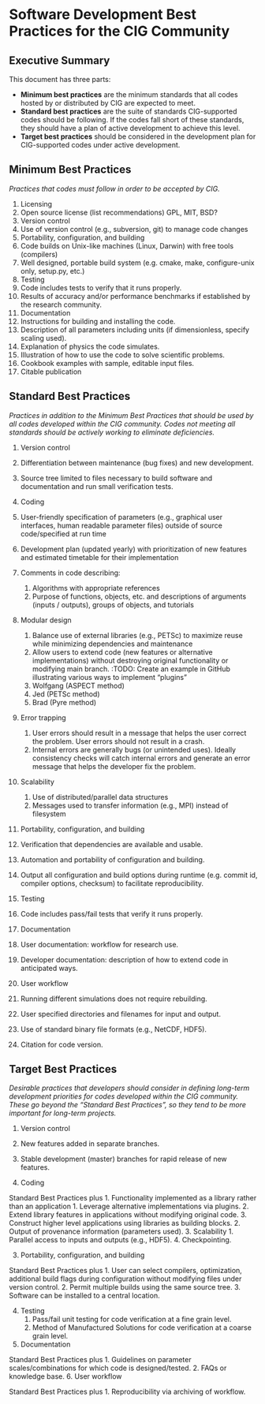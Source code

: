 # Software Development Best Practices for the CIG Community

## Executive Summary

This document has three parts:
* **Minimum best practices** are the minimum standards that all codes hosted by or distributed by CIG are expected to meet.
* **Standard best practices** are the suite of standards CIG-supported codes should be following. If the codes fall short of these standards, they should have a plan of active development to achieve this level.
* **Target best practices** should be considered in the development plan for CIG-supported codes under active development. 


## Minimum Best Practices
*Practices that codes must follow in order to be accepted by CIG.*

1. Licensing
  1. Open source license (list recommendations) GPL, MIT, BSD?
2. Version control
  1. Use of version control (e.g., subversion, git) to manage code changes
3. Portability, configuration, and building
  1. Code builds on Unix-like machines (Linux, Darwin) with free tools (compilers)
  2. Well designed, portable build system (e.g. cmake, make, configure-unix only, setup.py, etc.)
4. Testing
  1. Code includes tests to verify that it runs properly.
  2. Results of accuracy and/or performance benchmarks if established by the research community.
5. Documentation
  1. Instructions for building and installing the code.
  2. Description of all parameters including units (if dimensionless, specify scaling used).
  3. Explanation of physics the code simulates.
  4. Illustration of how to use the code to solve scientific problems.
  5. Cookbook examples with sample, editable input files.
6. Citable publication

## Standard Best Practices

*Practices in addition to the Minimum Best Practices that should be used by all codes developed within the CIG community. Codes not meeting all standards should be actively working to eliminate deficiencies.*

1. Version control
  1. Differentiation between maintenance (bug fixes) and new development. 
  2. Source tree limited to files necessary to build software and documentation and run small verification tests.

2. Coding
  1. User-friendly specification of parameters (e.g., graphical user interfaces, human readable parameter files) outside of source code/specified at run time
  2. Development plan (updated yearly) with prioritization of new features and estimated timetable for their implementation
  3. Comments in code describing:
	  1. Algorithms with appropriate references
	  2. Purpose of functions, objects, etc. and descriptions of arguments (inputs / outputs), groups of objects, and tutorials
  4. Modular design
	 1. Balance use of external libraries (e.g., PETSc) to maximize reuse while minimizing dependencies and maintenance
	 2. Allow users to extend code (new features or alternative implementations) without destroying original functionality or modifying main branch.
	   :TODO: Create an example in GitHub illustrating various ways to implement “plugins”
	   1. Wolfgang (ASPECT method)
	   2. Jed (PETSc method)
	   3. Brad (Pyre method)
  5. Error trapping
	 1. User errors should result in a message that helps the user correct the problem. User errors should not result in a crash.
	 2. Internal errors are generally bugs (or unintended uses). Ideally consistency checks will catch internal errors and generate an error message that helps the developer fix the problem.
  6. Scalability
	 1. Use of distributed/parallel data structures
	 2. Messages used to transfer information (e.g., MPI) instead of filesystem

3. Portability, configuration, and building
  1. Verification that dependencies are available and usable.
  2. Automation and portability of configuration and building.
  3. Output all configuration and build options during runtime (e.g. commit id, compiler options, checksum) to facilitate reproducibility.

4. Testing
  1. Code includes pass/fail tests that verify it runs properly.

5. Documentation
  1. User documentation: workflow for research use.
  2. Developer documentation: description of how to extend code in anticipated ways.

6. User workflow
  1. Running different simulations does not require rebuilding.
  2. User specified directories and filenames for input and output.
  3. Use of standard binary file formats (e.g., NetCDF, HDF5).
  4. Citation for code version.

## Target Best Practices

*Desirable practices that developers should consider in defining long-term development priorities for codes developed within the CIG community. These go beyond the “Standard Best Practices”, so they tend to be more important for long-term projects.*

1. Version control
  1. New features added in separate branches.
  2. Stable development (master) branches for rapid release of new features.

2. Coding

  Standard Best Practices plus
    1. Functionality implemented as a library rather than an application
	  1. Leverage alternative implementations via plugins.
	  2. Extend library features in applications without modifying original code.
	  3. Construct higher level applications using libraries as building blocks.
	2. Output of provenance information (parameters used).
	3. Scalability
	  1. Parallel access to inputs and outputs (e.g., HDF5).
	4. Checkpointing.

3. Portability, configuration, and building

  Standard Best Practices plus
    1. User can select compilers, optimization, additional build flags during configuration without modifying files under version control.
	2. Permit multiple builds using the same source tree.
	3. Software can be installed to a central location.

4. Testing
    1. Pass/fail unit testing for code verification at a fine grain level.
    2. Method of Manufactured Solutions for code verification at a coarse grain level.
5. Documentation

  Standard Best Practices plus
    1. Guidelines on parameter scales/combinations for which code is designed/tested.
    2. FAQs or knowledge base.
6. User workflow

  Standard Best Practices plus
    1. Reproducibility via archiving of workflow.
